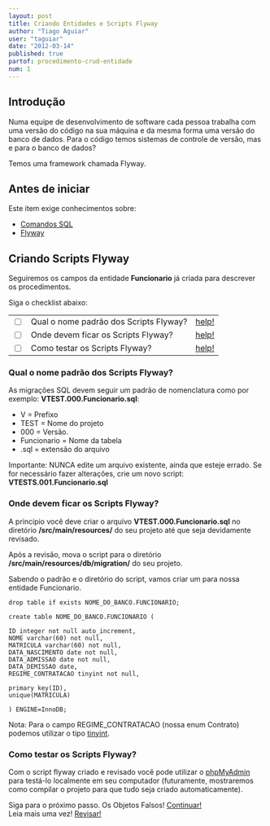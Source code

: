 ```yaml
---
layout: post
title: Criando Entidades e Scripts Flyway
author: "Tiago Aguiar"
user: "taguiar"
date: "2012-03-14"
published: true
partof: procedimento-crud-entidade
num: 1
---
```


## <a id="TOPO"> </a> Introdução
Numa equipe de desenvolvimento de software cada pessoa trabalha com uma versão do código na sua máquina e da mesma 
forma uma versão do banco de dados. 
Para o código temos sistemas de controle de versão, mas e para o banco de dados?

Temos uma framework chamada Flyway.

## Antes de iniciar 
Este item exige conhecimentos sobre:
	
- [Comandos SQL](http://dev.mysql.com/doc/refman/5.1/en/create-table.html)
- [Flyway](http://code.google.com/p/flyway/)

## Criando Scripts Flyway
Seguiremos os campos da entidade __Funcionario__ já criada para descrever os procedimentos.

Siga o checklist abaixo:
<table class="table table-bordered">
 <tr>
   <td class="tac col2em">
    <a id="topo_0_0"><input type="checkbox" /></a>
   </td>
   <td>
    Qual o nome padrão dos Scripts Flyway?
   </td>
   <td>
    <a href="#0_0">help!</a>
   </td>
 </tr>
  <tr>
   <td class="tac col2em">
    <a id="topo_0_0"><input type="checkbox" /></a>
   </td>
   <td>
    Onde devem ficar os Scripts Flyway?
   </td>
   <td>
    <a href="#0_1">help!</a>
   </td>
 </tr>
  <tr>
   <td class="tac col2em">
    <a id="topo_0_0"><input type="checkbox" /></a>
   </td>
   <td>
    Como testar os Scripts Flyway?
   </td>
   <td>
    <a href="#0_2">help!</a>
   </td>
 </tr>
</table>

### <a id="0_0"> </a>Qual o nome padrão dos Scripts Flyway?
As migrações SQL devem seguir um padrão de nomenclatura como por exemplo: __VTEST.000.Funcionario.sql__:

* V = Prefixo
* TEST = Nome do projeto
* 000 = Versão. 
* Funcionario = Nome da tabela
* .sql = extensão do arquivo

Importante: NUNCA edite um arquivo existente, ainda que esteje errado. Se for necessário fazer alterações, 
crie um novo script: __VTESTS.001.Funcionario.sql__

### <a id="0_1"> </a>Onde devem ficar os Scripts Flyway?

A princípio você deve criar o arquivo __VTEST.000.Funcionario.sql__ no diretório __/src/main/resources/__ do
seu projeto até que seja devidamente revisado.

Após a revisão, mova o script para o diretório __/src/main/resources/db/migration/__ do seu projeto.

Sabendo o padrão e o diretório do script, vamos criar um para nossa entidade Funcionario.

	drop table if exists NOME_DO_BANCO.FUNCIONARIO;
		
	create table NOME_DO_BANCO.FUNCIONARIO (
		
	ID integer not null auto_increment,
	NOME varchar(60) not null,
	MATRICULA varchar(60) not null,
	DATA_NASCIMENTO date not null,
	DATA_ADMISSAO date not null,
	DATA_DEMISSAO date,
	REGIME_CONTRATACAO tinyint not null,
		
	primary key(ID),
	unique(MATRICULA)
		
	) ENGINE=InnoDB;

Nota: Para o campo REGIME_CONTRATACAO (nossa enum Contrato) podemos utilizar o tipo [tinyint](http://dev.mysql.com/doc/refman/5.0/en/numeric-types.html).

### <a id="0_2"> </a> Como testar os Scripts Flyway?

Com o script flyway criado e revisado você pode utilizar o [phpMyAdmin](http://www.phpmyadmin.net/home_page/index.php) 
para testá-lo localmente em seu computador (futuramente, mostraremos como compilar o projeto para que tudo seja criado automaticamente).

Siga para o próximo passo. Os Objetos Falsos! <a href="{{ site.baseurl }}/procedimento/crud-entidade/00.2-criando-objetos-falsos.html" class="btn btn-success">Continuar!</a><br>
Leia mais uma vez! <a href="#TOPO" class="btn btn-warning">Revisar!</a>